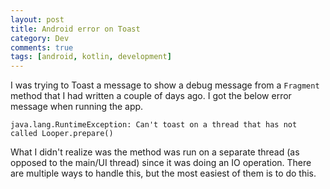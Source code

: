 ```yaml
---
layout: post
title: Android error on Toast
category: Dev
comments: true
tags: [android, kotlin, development]
---
```

I was trying to Toast a message to show a debug message from a `Fragment` method that I had written a couple of days ago.
I got the below error message when running the app.

`java.lang.RuntimeException: Can't toast on a thread that has not called Looper.prepare()`

What I didn't realize was the method was run on a separate thread (as opposed to the main/UI thread) since it was doing an IO operation.
There are multiple ways to handle this, but the most easiest of them is to do this. 

<script src="https://gist.github.com/midhunhk/8241c0f96d14fd3e03a93c6232bf65e1.js"></script>
